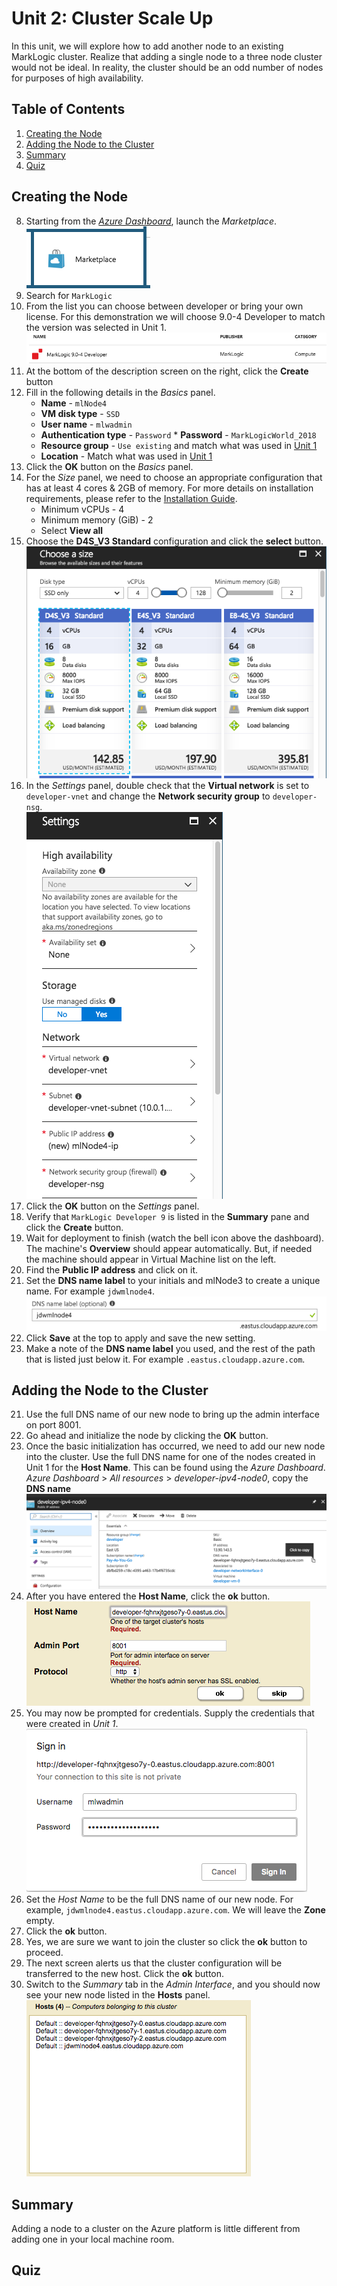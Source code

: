 # Unit 2: Cluster Scale Up
In this unit, we will explore how to add another node to an existing MarkLogic cluster. Realize that adding a single node to a three node cluster would not be ideal.  In reality, the cluster should be an odd number of nodes for purposes of high availability.

## Table of Contents
1. [Creating the Node](#creatingTheNode)
2. [Adding the Node to the Cluster](#addingNode)
3. [Summary](#summary)
4. [Quiz](#quiz)

<a name="creatingTheNode"></a>
## Creating the Node
08. Starting from the [*Azure Dashboard*](https://portal.azure.com), launch the *Marketplace*.  
![](images/azure-unit2-00001.png)
9. Search for `MarkLogic`
09. From the list you can choose between developer or bring your own license.  For this demonstration we will choose 9.0-4 Developer to match the version was selected in Unit 1.  
![](images/azure-unit2-00002.png)
10. At the bottom of the description screen on the right, click the **Create** button
11. Fill in the following details in the *Basics* panel.
	* **Name** - `mlNode4`
	* **VM disk type** - `SSD` 
	* **User name** - `mlwadmin`
	* **Authentication type** - `Password`	* **Password** - `MarkLogicWorld_2018`
	* **Resource group** - `Use existing` and match what was used in [Unit 1](../unit1-deploy-cluster/README.md#step6)
	* **Location** - Match what was used in [Unit 1](../unit1-deploy-cluster/README.md#step6)
12. Click the **OK** button on the *Basics* panel.
15. For the *Size* panel, we need to choose an appropriate configuration that has at least 4 cores & 2GB of memory.  For more details on installation requirements, please refer to the [Installation Guide](http://docs.marklogic.com/guide/installation).
	* Minimum vCPUs - 4
	* Minimum memory (GiB) - 2
	* Select **View all**
16. Choose the **D4S_V3 Standard** configuration and click the **select** button.  
![](images/azure-unit2-00003.png)
17. In the *Settings* panel, double check that the **Virtual network** is set to `developer-vnet` and change the **Network security group** to `developer-nsg`.  
![](images/azure-unit2-00004.png)  
18. Click the **OK** button on the *Settings* panel.
17. Verify that `MarkLogic Developer 9` is listed in the **Summary** pane and click the **Create** button.
18. Wait for deployment to finish (watch the bell icon above the dashboard).  The machine's **Overview** should appear automatically.  But, if needed the machine should appear in Virtual Machine list on the left. 
19. Find the **Public IP address** and click on it.
20. Set the **DNS name label** to your initials and mlNode3 to create a unique name.  For example `jdwmlnode4`.  
![](images/azure-unit2-00005.png)
21. Click **Save** at the top to apply and save the new setting.
22. Make a note of the **DNS name label** you used, and the rest of the path that is listed just below it.  For example `.eastus.cloudapp.azure.com`.

<a name="addingNode"></a>
## Adding the Node to the Cluster
21. Use the full DNS name of our new node to bring up the admin interface on port 8001.
22. Go ahead and initialize the node by clicking the **OK** button.
22. Once the basic initialization has occurred, we need to add our new node into the cluster.  Use the full DNS name for one of the nodes created in Unit 1 for the **Host Name**.  This can be found using the *Azure Dashboard*.  
*Azure Dashboard* > *All resources* > *developer-ipv4-node0*, copy the **DNS name**  
![](images/azure-unit2-00006.png) 
23. After you have entered the **Host Name**, click the **ok** button.  
![](images/azure-unit2-00007.png)
24. You may now be prompted for credentials.  Supply the credentials that were created in *Unit 1*.  
![](images/azure-unit2-00008.png)
23. Set the *Host Name* to be the full DNS name of our new node.  For example, `jdwmlnode4.eastus.cloudapp.azure.com`.  We will leave the **Zone** empty.
24. Click the **ok** button.
24. Yes, we are sure we want to join the cluster so click the **ok** button to proceed.
24. The next screen alerts us that the cluster configuration will be transferred to the new host.  Click the **ok** button.
25. Switch to the *Summary* tab in the *Admin Interface*, and you should now see your new node listed in the **Hosts** panel.  
![](images/azure-unit2-00009.png)

<a name="summary"></a>
## Summary
Adding a node to a cluster on the Azure platform is little different from adding one in your local machine room.

<a name="quiz"></a>
## Quiz
